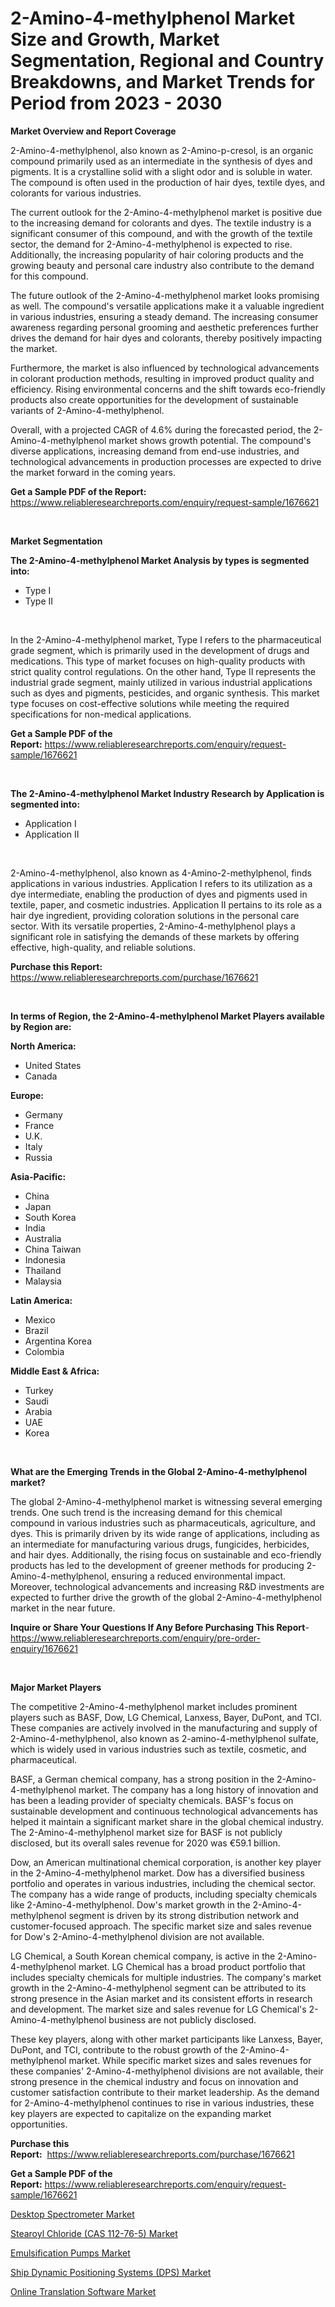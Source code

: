 <p><h1>2-Amino-4-methylphenol Market Size and Growth, Market Segmentation, Regional and Country Breakdowns, and Market Trends for Period from 2023 -  2030</h1></p><p><strong>Market Overview and Report Coverage</strong></p>
<p><p>2-Amino-4-methylphenol, also known as 2-Amino-p-cresol, is an organic compound primarily used as an intermediate in the synthesis of dyes and pigments. It is a crystalline solid with a slight odor and is soluble in water. The compound is often used in the production of hair dyes, textile dyes, and colorants for various industries.</p><p>The current outlook for the 2-Amino-4-methylphenol market is positive due to the increasing demand for colorants and dyes. The textile industry is a significant consumer of this compound, and with the growth of the textile sector, the demand for 2-Amino-4-methylphenol is expected to rise. Additionally, the increasing popularity of hair coloring products and the growing beauty and personal care industry also contribute to the demand for this compound.</p><p>The future outlook of the 2-Amino-4-methylphenol market looks promising as well. The compound's versatile applications make it a valuable ingredient in various industries, ensuring a steady demand. The increasing consumer awareness regarding personal grooming and aesthetic preferences further drives the demand for hair dyes and colorants, thereby positively impacting the market.</p><p>Furthermore, the market is also influenced by technological advancements in colorant production methods, resulting in improved product quality and efficiency. Rising environmental concerns and the shift towards eco-friendly products also create opportunities for the development of sustainable variants of 2-Amino-4-methylphenol.</p><p>Overall, with a projected CAGR of 4.6% during the forecasted period, the 2-Amino-4-methylphenol market shows growth potential. The compound's diverse applications, increasing demand from end-use industries, and technological advancements in production processes are expected to drive the market forward in the coming years.</p></p>
<p><strong>Get a Sample PDF of the Report:</strong> <a href="https://www.reliableresearchreports.com/enquiry/request-sample/1676621">https://www.reliableresearchreports.com/enquiry/request-sample/1676621</a></p>
<p>&nbsp;</p>
<p><strong>Market Segmentation</strong></p>
<p><strong>The 2-Amino-4-methylphenol Market Analysis by types is segmented into:</strong></p>
<p><ul><li>Type I</li><li>Type II</li></ul></p>
<p>&nbsp;</p>
<p><p>In the 2-Amino-4-methylphenol market, Type I refers to the pharmaceutical grade segment, which is primarily used in the development of drugs and medications. This type of market focuses on high-quality products with strict quality control regulations. On the other hand, Type II represents the industrial grade segment, mainly utilized in various industrial applications such as dyes and pigments, pesticides, and organic synthesis. This market type focuses on cost-effective solutions while meeting the required specifications for non-medical applications.</p></p>
<p><strong>Get a Sample PDF of the Report:</strong>&nbsp;<a href="https://www.reliableresearchreports.com/enquiry/request-sample/1676621">https://www.reliableresearchreports.com/enquiry/request-sample/1676621</a></p>
<p>&nbsp;</p>
<p><strong>The 2-Amino-4-methylphenol Market Industry Research by Application is segmented into:</strong></p>
<p><ul><li>Application I</li><li>Application II</li></ul></p>
<p>&nbsp;</p>
<p><p>2-Amino-4-methylphenol, also known as 4-Amino-2-methylphenol, finds applications in various industries. Application I refers to its utilization as a dye intermediate, enabling the production of dyes and pigments used in textile, paper, and cosmetic industries. Application II pertains to its role as a hair dye ingredient, providing coloration solutions in the personal care sector. With its versatile properties, 2-Amino-4-methylphenol plays a significant role in satisfying the demands of these markets by offering effective, high-quality, and reliable solutions.</p></p>
<p><strong>Purchase this Report:</strong>&nbsp; <a href="https://www.reliableresearchreports.com/purchase/1676621">https://www.reliableresearchreports.com/purchase/1676621</a></p>
<p>&nbsp;</p>
<p><strong>In terms of Region, the 2-Amino-4-methylphenol Market Players available by Region are:</strong></p>
<p>
    <p> <strong> North America: </strong>
        <ul>
            <li>United States</li>
            <li>Canada</li>
        </ul>
        </p> 
    <p> <strong> Europe: </strong>
        <ul>
            <li>Germany</li>
            <li>France</li>
            <li>U.K.</li>
            <li>Italy</li>
            <li>Russia</li>
        </ul>
        </p> 
    <p> <strong> Asia-Pacific: </strong>
        <ul>
            <li>China</li>
            <li>Japan</li>
            <li>South Korea</li>
            <li>India</li>
            <li>Australia</li>
            <li>China Taiwan</li>
            <li>Indonesia</li>
            <li>Thailand</li>
            <li>Malaysia</li>
        </ul>
        </p> 
    <p> <strong> Latin America: </strong>
        <ul>
            <li>Mexico</li>
            <li>Brazil</li>
            <li>Argentina Korea</li>
            <li>Colombia</li>
        </ul>
        </p> 
    <p> <strong> Middle East & Africa: </strong>
        <ul>
            <li>Turkey</li>
            <li>Saudi</li>
            <li>Arabia</li>
            <li>UAE</li>
            <li>Korea</li>
        </ul>
    </p>
    </p>
<p>&nbsp;</p>
<p><strong>What are the Emerging Trends in the Global 2-Amino-4-methylphenol market?</strong></p>
<p><p>The global 2-Amino-4-methylphenol market is witnessing several emerging trends. One such trend is the increasing demand for this chemical compound in various industries such as pharmaceuticals, agriculture, and dyes. This is primarily driven by its wide range of applications, including as an intermediate for manufacturing various drugs, fungicides, herbicides, and hair dyes. Additionally, the rising focus on sustainable and eco-friendly products has led to the development of greener methods for producing 2-Amino-4-methylphenol, ensuring a reduced environmental impact. Moreover, technological advancements and increasing R&D investments are expected to further drive the growth of the global 2-Amino-4-methylphenol market in the near future.</p></p>
<p><strong>Inquire or Share Your Questions If Any Before Purchasing This Report</strong>- <a href="https://www.reliableresearchreports.com/enquiry/pre-order-enquiry/1676621">https://www.reliableresearchreports.com/enquiry/pre-order-enquiry/1676621</a></p>
<p>&nbsp;</p>
<p><strong>Major Market Players</strong></p>
<p><p>The competitive 2-Amino-4-methylphenol market includes prominent players such as BASF, Dow, LG Chemical, Lanxess, Bayer, DuPont, and TCI. These companies are actively involved in the manufacturing and supply of 2-Amino-4-methylphenol, also known as 2-amino-4-methylphenol sulfate, which is widely used in various industries such as textile, cosmetic, and pharmaceutical.</p><p>BASF, a German chemical company, has a strong position in the 2-Amino-4-methylphenol market. The company has a long history of innovation and has been a leading provider of specialty chemicals. BASF's focus on sustainable development and continuous technological advancements has helped it maintain a significant market share in the global chemical industry. The 2-Amino-4-methylphenol market size for BASF is not publicly disclosed, but its overall sales revenue for 2020 was €59.1 billion.</p><p>Dow, an American multinational chemical corporation, is another key player in the 2-Amino-4-methylphenol market. Dow has a diversified business portfolio and operates in various industries, including the chemical sector. The company has a wide range of products, including specialty chemicals like 2-Amino-4-methylphenol. Dow's market growth in the 2-Amino-4-methylphenol segment is driven by its strong distribution network and customer-focused approach. The specific market size and sales revenue for Dow's 2-Amino-4-methylphenol division are not available.</p><p>LG Chemical, a South Korean chemical company, is active in the 2-Amino-4-methylphenol market. LG Chemical has a broad product portfolio that includes specialty chemicals for multiple industries. The company's market growth in the 2-Amino-4-methylphenol segment can be attributed to its strong presence in the Asian market and its consistent efforts in research and development. The market size and sales revenue for LG Chemical's 2-Amino-4-methylphenol business are not publicly disclosed.</p><p>These key players, along with other market participants like Lanxess, Bayer, DuPont, and TCI, contribute to the robust growth of the 2-Amino-4-methylphenol market. While specific market sizes and sales revenues for these companies' 2-Amino-4-methylphenol divisions are not available, their strong presence in the chemical industry and focus on innovation and customer satisfaction contribute to their market leadership. As the demand for 2-Amino-4-methylphenol continues to rise in various industries, these key players are expected to capitalize on the expanding market opportunities.</p></p>
<p><strong>Purchase this Report:</strong>&nbsp;&nbsp;<a href="https://www.reliableresearchreports.com/purchase/1676621">https://www.reliableresearchreports.com/purchase/1676621</a></p>
<p></p>
<p><strong>Get a Sample PDF of the Report:</strong>&nbsp;<a href="https://www.reliableresearchreports.com/enquiry/request-sample/1676621">https://www.reliableresearchreports.com/enquiry/request-sample/1676621</a></p>
<p><p><a href="https://medium.com/@sarahcornish2022/desktop-spectrometer-market-size-growth-forecast-2023-2030-e4e3e88d8e1b">Desktop Spectrometer Market</a></p><p><a href="https://github.com/BryceTownsendr/Market-Research-Report-List-1/blob/main/stearoyl-chloride-cas-112-76-5-market.md">Stearoyl Chloride (CAS 112-76-5) Market</a></p><p><a href="https://www.linkedin.com/pulse/emulsification-pumps-market-size-2023-2030-global-industrial-1vqte/">Emulsification Pumps Market</a></p><p><a href="https://www.linkedin.com/pulse/ship-dynamic-positioning-systems-dps-market-size-growth-forecast-ezpne/">Ship Dynamic Positioning Systems (DPS) Market</a></p><p><a href="https://medium.com/@sandyabbott2023/online-translation-software-market-furnishes-information-on-market-share-market-trends-and-market-9f1b8d852c81">Online Translation Software Market</a></p></p>